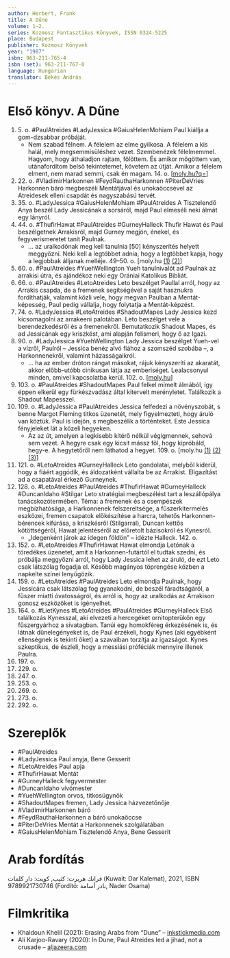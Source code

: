 ```yaml
---
author: Herbert, Frank
title: A Dűne
volume: 1–2.
series: Kozmosz Fantasztikus Könyvek, ISSN 0324-5225
place: Budapest
publisher: Kozmosz Könyvek
year: "1987"
isbn: 963-211-765-4
isbn (set): 963-211-767-0
language: Hungarian
translator: Békés András
---
```

# Első könyv. A Dűne
1. 5\. o. #PaulAtreides #LadyJessica #GaiusHelenMohiam Paul kiállja a gom-dzsabbar próbáját.
	- Nem szabad félnem. A félelem az elme gyilkosa. A félelem a kis halál, mely megsemmisüléshez vezet. Szembenézek félelmemmel. Hagyom, hogy áthaladjon rajtam, fölöttem. És amikor mögöttem van, utánafordítom belső tekintetemet, követem az útját. Amikor a félelem elment, nem marad semmi, csak én magam. 14. o. \[[moly.hu?q=](https://moly.hu/idezetek/kereses?q=%22a+f%C3%A9lelem+a+kis+hal%C3%A1l%22)]
2. 22\. o. #VladimirHarkonnen #FeydRauthaHarkonnen #PiterDeVries Harkonnen báró megbeszéli Mentátjával és unokaöccsével az Atreidesek elleni csapdát és nagyszabású tervét.
3. 35\. o. #LadyJessica #GaiusHelenMohiam #PaulAtreides A Tisztelendő Anya beszél Lady Jessicának a sorsáról, majd Paul elmeséli neki álmát egy lányról.
4. 44\. o. #ThufirHawat #PaulAtreides #GurneyHalleck Thufir Hawat és Paul beszélgetnek Arrakisról, majd Gurney megjön, énekel, és fegyverismeretet tanít Paulnak.
	- … az uralkodónak meg kell tanulnia \[50] kényszerítés helyett meggyőzni. Neki kell a legtöbbet adnia, hogy a legtöbbet kapja, hogy a legjobbak álljanak melléje. 49–50. o. \[moly.hu [(1)](https://moly.hu/idezetek/782405) [(2)](https://moly.hu/idezetek/782405)]
5. 60\. o. #PaulAtreides #YuehWellington Yueh tanulnivalót ad Paulnak az arrakisi útra, és ajándékoz neki egy Orániai Katolikus Bibliát.
6. 66\. o. #PaulAtreides #LetoAtreides Leto beszélget Paullal arról, hogy az Arrakis csapda, de a fremenek segítségével a saját hasznukra fordíthatják, valamint közli vele, hogy megvan Paulban a Mentát-képesség, Paul pedig vállalja, hogy folytatja a Mentát-képzést.
7. 74\. o. #LadyJessica #LetoAtreides #ShadoutMapes Lady Jessica kezd kicsomagolni az arrakeeni palotában. Leto beszélget vele a berendezkedésről és a fremenekről. Bemutatkozik Shadout Mapes, és ad Jessicának egy kriszkést, ami alapján felismeri, hogy ő az Igazi.
8. 90\. o. #LadyJessica #YuehWellington Lady Jessica beszélget Yueh-vel a vízről, Paulról – Jessica benéz alvó fiához a szomszéd szobába –, a Harkonnenekről, valamint házasságaikról.
	- … ha az ember dróton rángat másokat, rájuk kényszeríti az akaratát, akkor előbb-utóbb cinikusan látja az emberiséget. Lealacsonyul minden, amivel kapcsolatba kerül. 102. o. \[[moly.hu](https://moly.hu/idezetek/759682)]
9. 103\. o. #PaulAtreides #ShadoutMapes Paul felkel mímelt álmából, így éppen elkerül egy fürkészvadász által kitervelt merényletet. Találkozik a Shadout Mapesszel.
10. 109\. o. #LadyJessica #PaulAtreides Jessica felfedezi a növényszobát, s benne Margot Fleming titkos üzenetét, mely figyelmezteti, hogy áruló van köztük. Paul is idejön, s megbeszélik a történteket. Este Jessica fényjeleket lát a közeli hegyeken.
	- Az az út, amelyen a legkisebb kitérő nélkül végigmennek, sehová sem vezet. A hegyre csak egy kicsit mássz föl, hogy kipróbáld, hegy-e. A hegytetőről nem láthatod a hegyet. 109. o. \[moly.hu [(1)](https://moly.hu/idezetek/782411) [(2)](https://moly.hu/idezetek/1598717) [(3)](https://moly.hu/idezetek/1797584)]
11. 121\. o. #LetoAtreides #GurneyHalleck Leto gondolatai, melyből kiderül, hogy a fiáért aggódik, és áldozatként vállalta be az Arrakist. Eligazítást ad a csapatával érkező Gurneynek.
12. 128\. o. #LetoAtreides #PaulAtreides #ThufirHawat #GurneyHalleck #DuncanIdaho #Stilgar Leto stratégiai megbeszélést tart a leszállópálya tanácskozótermében. Téma: a fremenek és a csempészek megbízhatósága, a Harkonnenek felszereltsége, a fűszerkitermelés eszközei, fremen csapatok előkészítése a harcra, tehetős Harkonnen-bérencek kifúrása, a kriszkésről (Stilgarral), Duncan kettős kötöttségéről, Hawat jelentéséről az előretolt bázisokról és Kynesról.
	- „Idegenként járok az idegen földön” – idézte Halleck. 142. o.
13. 152\. o. #LetoAtreides #ThufirHawat Hawat elmondja Letónak a töredékes üzenetet, amit a Harkonnen-futártól el tudtak szedni, és próbálja meggyőzni arról, hogy Lady Jessica lehet az áruló, de ezt Leto csak látszólag fogadja el. Később magányos töprengése közben a napkelte színei lenyűgözik.
14. 159\. o. #LetoAtreides #PaulAtreides Leto elmondja Paulnak, hogy Jessicára csak látszólag fog gyanakodni, de beszél fáradtságáról, a fűszer miatti óvatosságról, és arról is, hogy az uralkodás az Arrakison gonosz eszközöket is igényelhet.
15. 164\. o. #LietKynes #LetoAtreides #PaulAtreides #GurneyHalleck Első találkozás Kynesszal, aki elvezeti a hercegéket ornitopterükön egy fűszergyárhoz a sivatagban. Tanúi egy homokféreg érkezésének is, és látnak dűnelegényeket is, de Paul érzékeli, hogy Kynes (aki egyébként ellenségnek is tekinti őket) a szavaiban torzítja az igazságot. Kynes szkeptikus, de észleli, hogy a messiási próféciák mennyire illenek Paulra.
16. 197\. o.
17. 229\. o.
18. 247\. o.
19. 253\. o.
20. 269\. o.
21. 273\. o.
22. 292\. o.

# Szereplők
- #PaulAtreides 
- #LadyJessica Paul anyja, Bene Gesserit
- #LetoAtreides Paul apja
- #ThufirHawat Mentát
- #GurneyHalleck fegyvermester
- #DuncanIdaho vívómester
- #YuehWellington orvos, titkosügynök
- #ShadoutMapes fremen, Lady Jessica házvezetőnője
- #VladimirHarkonnen báró
- #FeydRauthaHarkonnen a báró unokaöccse
- #PiterDeVries Mentát a Harkonnenek szolgálatában
- #GaiusHelenMohiam Tisztelendő Anya, Bene Gesserit
# Arab fordítás
فرانك هربرت: كثيب, كويت: دار كلمات (Kuwait: Dar Kalemat), 2021, ISBN 9789921730746 (Fordító: نادر أسامة, Nader Osama)
# Filmkritika
- Khaldoun Khelil (2021): Erasing Arabs from “Dune” – [inkstickmedia.com](https://inkstickmedia.com/erasing-arabs-from-dune/)
- Ali Karjoo-Ravary (2020): In Dune, Paul Atreides led a jihad, not a crusade – [aljazeera.com](https://www.aljazeera.com/opinions/2020/10/11/paul-atreides-led-a-jihad-not-a-crusade-heres-why-that-matters)
